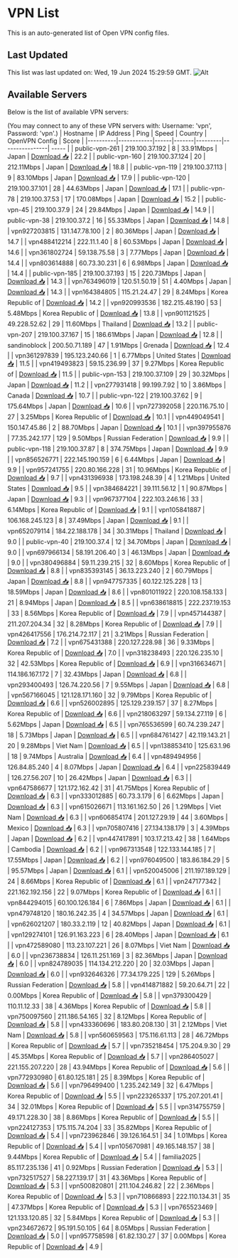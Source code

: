 # VPN List

This is an auto-generated list of Open VPN config files.

## Last Updated

This list was last updated on: Wed, 19 Jun 2024 15:29:59 GMT.
![Alt](https://repobeats.axiom.co/api/embed/186b98318ef1479477931607c1ad7d823f12451f.svg "Repobeats analytics image")

## Available Servers

Below is the list of available VPN servers:

(You may connect to any of these VPN servers with: Username: 'vpn', Password: 'vpn'.)
| Hostname | IP Address | Ping | Speed | Country | OpenVPN Config | Score |
|----------|------------|------|-------|---------|----------------| ----- |
| public-vpn-261 | 219.100.37.192 | 8 | 33.91Mbps | Japan | [Download 📥](./configs/server_0_JP.ovpn) | 22.2 |
| public-vpn-160 | 219.100.37.124 | 20 | 212.11Mbps | Japan | [Download 📥](./configs/server_1_JP.ovpn) | 18.8 |
| public-vpn-119 | 219.100.37.113 | 9 | 83.10Mbps | Japan | [Download 📥](./configs/server_2_JP.ovpn) | 17.9 |
| public-vpn-120 | 219.100.37.101 | 28 | 44.63Mbps | Japan | [Download 📥](./configs/server_3_JP.ovpn) | 17.1 |
| public-vpn-78 | 219.100.37.53 | 17 | 170.08Mbps | Japan | [Download 📥](./configs/server_4_JP.ovpn) | 15.2 |
| public-vpn-45 | 219.100.37.9 | 24 | 29.84Mbps | Japan | [Download 📥](./configs/server_5_JP.ovpn) | 14.9 |
| public-vpn-38 | 219.100.37.2 | 16 | 55.33Mbps | Japan | [Download 📥](./configs/server_6_JP.ovpn) | 14.8 |
| vpn927203815 | 131.147.78.100 | 2 | 80.36Mbps | Japan | [Download 📥](./configs/server_7_JP.ovpn) | 14.7 |
| vpn488412214 | 222.11.1.40 | 8 | 60.53Mbps | Japan | [Download 📥](./configs/server_8_JP.ovpn) | 14.6 |
| vpn361802724 | 59.138.75.58 | 3 | 7.77Mbps | Japan | [Download 📥](./configs/server_9_JP.ovpn) | 14.4 |
| vpn803614888 | 60.73.30.231 | 6 | 6.98Mbps | Japan | [Download 📥](./configs/server_10_JP.ovpn) | 14.4 |
| public-vpn-185 | 219.100.37.193 | 15 | 220.73Mbps | Japan | [Download 📥](./configs/server_11_JP.ovpn) | 14.3 |
| vpn763496019 | 120.51.50.19 | 51 | 4.40Mbps | Japan | [Download 📥](./configs/server_12_JP.ovpn) | 14.3 |
| vpn164384805 | 115.21.24.47 | 29 | 8.24Mbps | Korea Republic of | [Download 📥](./configs/server_13_KR.ovpn) | 14.2 |
| vpn920993536 | 182.215.48.190 | 53 | 5.48Mbps | Korea Republic of | [Download 📥](./configs/server_14_KR.ovpn) | 13.8 |
| vpn901121525 | 49.228.52.62 | 29 | 11.60Mbps | Thailand | [Download 📥](./configs/server_15_TH.ovpn) | 13.2 |
| public-vpn-207 | 219.100.37.167 | 15 | 186.61Mbps | Japan | [Download 📥](./configs/server_16_JP.ovpn) | 12.8 |
| sandinoblock | 200.50.71.189 | 47 | 1.91Mbps | Grenada | [Download 📥](./configs/server_17_GD.ovpn) | 12.4 |
| vpn361297839 | 195.123.240.66 | 1 | 6.77Mbps | United States | [Download 📥](./configs/server_18_US.ovpn) | 11.5 |
| vpn419493823 | 59.15.236.99 | 37 | 9.27Mbps | Korea Republic of | [Download 📥](./configs/server_19_KR.ovpn) | 11.5 |
| public-vpn-153 | 219.100.37.109 | 29 | 30.32Mbps | Japan | [Download 📥](./configs/server_20_JP.ovpn) | 11.2 |
| vpn277931418 | 99.199.7.92 | 10 | 3.86Mbps | Canada | [Download 📥](./configs/server_21_CA.ovpn) | 10.7 |
| public-vpn-122 | 219.100.37.62 | 9 | 175.64Mbps | Japan | [Download 📥](./configs/server_22_JP.ovpn) | 10.6 |
| vpn727392058 | 220.116.75.10 | 27 | 3.25Mbps | Korea Republic of | [Download 📥](./configs/server_23_KR.ovpn) | 10.1 |
| vpn449049541 | 150.147.45.86 | 2 | 88.70Mbps | Japan | [Download 📥](./configs/server_24_JP.ovpn) | 10.1 |
| vpn397955876 | 77.35.242.177 | 129 | 9.50Mbps | Russian Federation | [Download 📥](./configs/server_25_RU.ovpn) | 9.9 |
| public-vpn-118 | 219.100.37.87 | 8 | 374.75Mbps | Japan | [Download 📥](./configs/server_26_JP.ovpn) | 9.9 |
| vpn856526771 | 222.145.190.159 | 6 | 6.44Mbps | Japan | [Download 📥](./configs/server_27_JP.ovpn) | 9.9 |
| vpn957241755 | 220.80.166.228 | 31 | 10.96Mbps | Korea Republic of | [Download 📥](./configs/server_28_KR.ovpn) | 9.7 |
| vpn431396938 | 173.198.248.39 | 4 | 1.21Mbps | United States | [Download 📥](./configs/server_29_US.ovpn) | 9.5 |
| vpn384684221 | 39.111.56.12 | 1 | 90.87Mbps | Japan | [Download 📥](./configs/server_30_JP.ovpn) | 9.3 |
| vpn967377104 | 222.103.246.16 | 33 | 6.14Mbps | Korea Republic of | [Download 📥](./configs/server_31_KR.ovpn) | 9.1 |
| vpn105841887 | 106.168.245.123 | 8 | 37.49Mbps | Japan | [Download 📥](./configs/server_32_JP.ovpn) | 9.1 |
| vpn652079114 | 184.22.188.178 | 34 | 30.31Mbps | Thailand | [Download 📥](./configs/server_33_TH.ovpn) | 9.0 |
| public-vpn-40 | 219.100.37.4 | 12 | 34.70Mbps | Japan | [Download 📥](./configs/server_34_JP.ovpn) | 9.0 |
| vpn697966134 | 58.191.206.40 | 3 | 46.13Mbps | Japan | [Download 📥](./configs/server_35_JP.ovpn) | 9.0 |
| vpn380496884 | 59.11.239.215 | 32 | 8.60Mbps | Korea Republic of | [Download 📥](./configs/server_36_KR.ovpn) | 8.8 |
| vpn835393145 | 36.13.223.240 | 2 | 60.79Mbps | Japan | [Download 📥](./configs/server_37_JP.ovpn) | 8.8 |
| vpn947757335 | 60.122.125.228 | 13 | 18.59Mbps | Japan | [Download 📥](./configs/server_38_JP.ovpn) | 8.6 |
| vpn801011922 | 220.108.158.133 | 21 | 8.94Mbps | Japan | [Download 📥](./configs/server_39_JP.ovpn) | 8.5 |
| vpn638618815 | 222.237.19.153 | 33 | 8.56Mbps | Korea Republic of | [Download 📥](./configs/server_40_KR.ovpn) | 7.9 |
| vpn457144387 | 211.207.204.34 | 32 | 8.28Mbps | Korea Republic of | [Download 📥](./configs/server_41_KR.ovpn) | 7.9 |
| vpn426417556 | 176.214.72.117 | 21 | 3.21Mbps | Russian Federation | [Download 📥](./configs/server_42_RU.ovpn) | 7.2 |
| vpn675431388 | 220.127.228.98 | 36 | 9.33Mbps | Korea Republic of | [Download 📥](./configs/server_43_KR.ovpn) | 7.0 |
| vpn318238493 | 220.126.235.10 | 32 | 42.53Mbps | Korea Republic of | [Download 📥](./configs/server_44_KR.ovpn) | 6.9 |
| vpn316634671 | 114.186.167.172 | 7 | 32.43Mbps | Japan | [Download 📥](./configs/server_45_JP.ovpn) | 6.8 |
| vpn293400493 | 126.74.220.56 | 7 | 9.55Mbps | Japan | [Download 📥](./configs/server_46_JP.ovpn) | 6.8 |
| vpn567166045 | 121.128.171.160 | 32 | 9.79Mbps | Korea Republic of | [Download 📥](./configs/server_47_KR.ovpn) | 6.6 |
| vpn526002895 | 125.129.239.157 | 37 | 8.27Mbps | Korea Republic of | [Download 📥](./configs/server_48_KR.ovpn) | 6.6 |
| vpn218063297 | 59.134.27.119 | 6 | 5.62Mbps | Japan | [Download 📥](./configs/server_49_JP.ovpn) | 6.5 |
| vpn765536599 | 60.74.239.247 | 18 | 5.73Mbps | Japan | [Download 📥](./configs/server_50_JP.ovpn) | 6.5 |
| vpn684761427 | 42.119.143.21 | 20 | 9.28Mbps | Viet Nam | [Download 📥](./configs/server_51_VN.ovpn) | 6.5 |
| vpn138853410 | 125.63.1.96 | 18 | 9.74Mbps | Australia | [Download 📥](./configs/server_52_AU.ovpn) | 6.4 |
| vpn489494956 | 126.84.85.240 | 4 | 8.07Mbps | Japan | [Download 📥](./configs/server_53_JP.ovpn) | 6.4 |
| vpn225839449 | 126.27.56.207 | 10 | 26.42Mbps | Japan | [Download 📥](./configs/server_54_JP.ovpn) | 6.3 |
| vpn647586677 | 121.172.162.42 | 31 | 41.75Mbps | Korea Republic of | [Download 📥](./configs/server_55_KR.ovpn) | 6.3 |
| vpn333012885 | 60.73.3.179 | 6 | 6.62Mbps | Japan | [Download 📥](./configs/server_56_JP.ovpn) | 6.3 |
| vpn615026671 | 113.161.162.50 | 26 | 1.29Mbps | Viet Nam | [Download 📥](./configs/server_57_VN.ovpn) | 6.3 |
| vpn606854174 | 201.127.29.19 | 44 | 3.60Mbps | Mexico | [Download 📥](./configs/server_58_MX.ovpn) | 6.3 |
| vpn705807416 | 27.134.138.179 | 3 | 4.39Mbps | Japan | [Download 📥](./configs/server_59_JP.ovpn) | 6.2 |
| vpn447417891 | 103.17.213.42 | 38 | 1.64Mbps | Cambodia | [Download 📥](./configs/server_60_KH.ovpn) | 6.2 |
| vpn967313548 | 122.133.144.185 | 7 | 17.55Mbps | Japan | [Download 📥](./configs/server_61_JP.ovpn) | 6.2 |
| vpn976049500 | 183.86.184.29 | 5 | 95.57Mbps | Japan | [Download 📥](./configs/server_62_JP.ovpn) | 6.1 |
| vpn520045006 | 211.197.189.129 | 24 | 8.66Mbps | Korea Republic of | [Download 📥](./configs/server_63_KR.ovpn) | 6.1 |
| vpn247177342 | 221.162.192.156 | 22 | 9.07Mbps | Korea Republic of | [Download 📥](./configs/server_64_KR.ovpn) | 6.1 |
| vpn844294015 | 60.100.126.184 | 6 | 7.86Mbps | Japan | [Download 📥](./configs/server_65_JP.ovpn) | 6.1 |
| vpn479748120 | 180.16.242.35 | 4 | 34.57Mbps | Japan | [Download 📥](./configs/server_66_JP.ovpn) | 6.1 |
| vpn626021207 | 180.33.2.119 | 12 | 40.82Mbps | Japan | [Download 📥](./configs/server_67_JP.ovpn) | 6.1 |
| vpn129274101 | 126.91.163.223 | 6 | 28.40Mbps | Japan | [Download 📥](./configs/server_68_JP.ovpn) | 6.1 |
| vpn472589080 | 113.23.107.221 | 26 | 8.07Mbps | Viet Nam | [Download 📥](./configs/server_69_VN.ovpn) | 6.0 |
| vpn236738834 | 126.11.251.169 | 3 | 82.36Mbps | Japan | [Download 📥](./configs/server_70_JP.ovpn) | 6.0 |
| vpn824789035 | 114.134.212.220 | 20 | 32.03Mbps | Japan | [Download 📥](./configs/server_71_JP.ovpn) | 6.0 |
| vpn932646326 | 77.34.179.225 | 129 | 5.26Mbps | Russian Federation | [Download 📥](./configs/server_72_RU.ovpn) | 5.8 |
| vpn414871882 | 59.20.64.71 | 22 | 0.00Mbps | Korea Republic of | [Download 📥](./configs/server_73_KR.ovpn) | 5.8 |
| vpn379300429 | 110.11.12.33 | 38 | 4.36Mbps | Korea Republic of | [Download 📥](./configs/server_74_KR.ovpn) | 5.8 |
| vpn750097560 | 211.186.54.165 | 32 | 8.12Mbps | Korea Republic of | [Download 📥](./configs/server_75_KR.ovpn) | 5.8 |
| vpn433360696 | 183.80.208.130 | 31 | 2.12Mbps | Viet Nam | [Download 📥](./configs/server_76_VN.ovpn) | 5.8 |
| vpn560659563 | 175.116.61.113 | 28 | 46.72Mbps | Korea Republic of | [Download 📥](./configs/server_77_KR.ovpn) | 5.7 |
| vpn735218454 | 175.204.9.30 | 29 | 45.35Mbps | Korea Republic of | [Download 📥](./configs/server_78_KR.ovpn) | 5.7 |
| vpn286405027 | 221.155.207.220 | 28 | 43.94Mbps | Korea Republic of | [Download 📥](./configs/server_79_KR.ovpn) | 5.6 |
| vpn772930980 | 61.80.125.181 | 25 | 8.39Mbps | Korea Republic of | [Download 📥](./configs/server_80_KR.ovpn) | 5.6 |
| vpn796499400 | 1.235.242.149 | 32 | 6.47Mbps | Korea Republic of | [Download 📥](./configs/server_81_KR.ovpn) | 5.5 |
| vpn223265337 | 175.207.201.41 | 34 | 32.01Mbps | Korea Republic of | [Download 📥](./configs/server_82_KR.ovpn) | 5.5 |
| vpn314755759 | 49.171.228.30 | 38 | 8.86Mbps | Korea Republic of | [Download 📥](./configs/server_83_KR.ovpn) | 5.5 |
| vpn224127353 | 175.115.74.204 | 33 | 35.82Mbps | Korea Republic of | [Download 📥](./configs/server_84_KR.ovpn) | 5.4 |
| vpn723962846 | 39.126.164.51 | 34 | 1.01Mbps | Korea Republic of | [Download 📥](./configs/server_85_KR.ovpn) | 5.4 |
| vpn105670981 | 49.165.148.157 | 38 | 9.44Mbps | Korea Republic of | [Download 📥](./configs/server_86_KR.ovpn) | 5.4 |
| familia2025 | 85.117.235.136 | 41 | 0.92Mbps | Russian Federation | [Download 📥](./configs/server_87_RU.ovpn) | 5.3 |
| vpn732517527 | 58.227.139.17 | 31 | 43.36Mbps | Korea Republic of | [Download 📥](./configs/server_88_KR.ovpn) | 5.3 |
| vpn500820801 | 211.104.246.82 | 22 | 2.36Mbps | Korea Republic of | [Download 📥](./configs/server_89_KR.ovpn) | 5.3 |
| vpn710866893 | 222.110.134.31 | 35 | 47.37Mbps | Korea Republic of | [Download 📥](./configs/server_90_KR.ovpn) | 5.3 |
| vpn765523469 | 121.133.120.85 | 32 | 5.84Mbps | Korea Republic of | [Download 📥](./configs/server_91_KR.ovpn) | 5.3 |
| vpn234672672 | 95.191.50.105 | 64 | 8.05Mbps | Russian Federation | [Download 📥](./configs/server_92_RU.ovpn) | 5.0 |
| vpn957758598 | 61.82.130.27 | 37 | 0.00Mbps | Korea Republic of | [Download 📥](./configs/server_93_KR.ovpn) | 4.9 |
